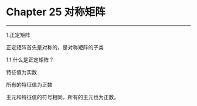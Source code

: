 # Chapter 25 对称矩阵

---

1.正定矩阵

正定矩阵首先是对称的，是对称矩阵的子类

1.1 什么是正定矩阵？

特征值为实数

所有的特征值为正数

主元和特征值的符号相同，所有的主元也为正数。

